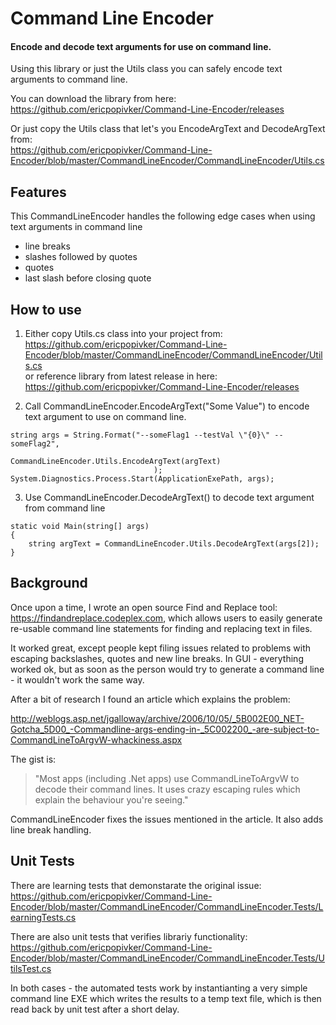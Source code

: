 Command Line Encoder
====================

#### Encode and decode text arguments for use on command line.


Using this library or just the Utils class you can safely encode text arguments to command line.


You can download the library from here:       
https://github.com/ericpopivker/Command-Line-Encoder/releases


Or just copy the Utils class that let's you EncodeArgText and DecodeArgText from:    
https://github.com/ericpopivker/Command-Line-Encoder/blob/master/CommandLineEncoder/CommandLineEncoder/Utils.cs


Features
--------

This CommandLineEncoder handles the following edge cases when using text arguments in command line

* line breaks
* slashes followed by quotes
* quotes
* last slash before closing quote


How to use
----------

1) Either copy Utils.cs class into your project from:   
https://github.com/ericpopivker/Command-Line-Encoder/blob/master/CommandLineEncoder/CommandLineEncoder/Utils.cs  
or reference library from latest release in here:  
https://github.com/ericpopivker/Command-Line-Encoder/releases

2) Call CommandLineEncoder.EncodeArgText("Some Value") to encode text argument to use on command line.

```
string args = String.Format("--someFlag1 --testVal \"{0}\" --someFlag2", 
    								CommandLineEncoder.Utils.EncodeArgText(argText)
    				  			);
System.Diagnostics.Process.Start(ApplicationExePath, args);
```		

3) Use  CommandLineEncoder.DecodeArgText() to decode text argument from command line

```
static void Main(string[] args)
{
	string argText = CommandLineEncoder.Utils.DecodeArgText(args[2]);
}
```


Background
----------

Once upon a time, I wrote an open source Find and Replace tool:  https://findandreplace.codeplex.com, which allows users to easily generate re-usable command line statements for finding and replacing text in files.

It worked great, except people kept filing issues related to problems with escaping backslashes, quotes and new line breaks.  In GUI - everything worked ok, but as soon as the person would try to generate a command line - it wouldn't work the same way.

After a bit of research I found an article which explains the problem:

http://weblogs.asp.net/jgalloway/archive/2006/10/05/_5B002E00_NET-Gotcha_5D00_-Commandline-args-ending-in-_5C002200_-are-subject-to-CommandLineToArgvW-whackiness.aspx
	
The gist is:   
> "Most apps (including .Net apps) use CommandLineToArgvW to decode their command lines.  It uses crazy escaping rules which explain the behaviour you're seeing."
	
CommandLineEncoder fixes the issues mentioned in the article.  It also adds line break handling.


Unit Tests
----------

There are learning tests that demonstarate the original issue:  
https://github.com/ericpopivker/Command-Line-Encoder/blob/master/CommandLineEncoder/CommandLineEncoder.Tests/LearningTests.cs

There are also unit tests that verifies librariy functionality:  
https://github.com/ericpopivker/Command-Line-Encoder/blob/master/CommandLineEncoder/CommandLineEncoder.Tests/UtilsTest.cs


In both cases - the automated tests work by instantianting a very simple command line EXE which writes the results to a temp text file, which is then read back by unit test after a short delay.





